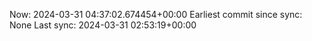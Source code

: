Now: 2024-03-31 04:37:02.674454+00:00 Earliest commit since sync: None Last sync: 2024-03-31 02:53:19+00:00
